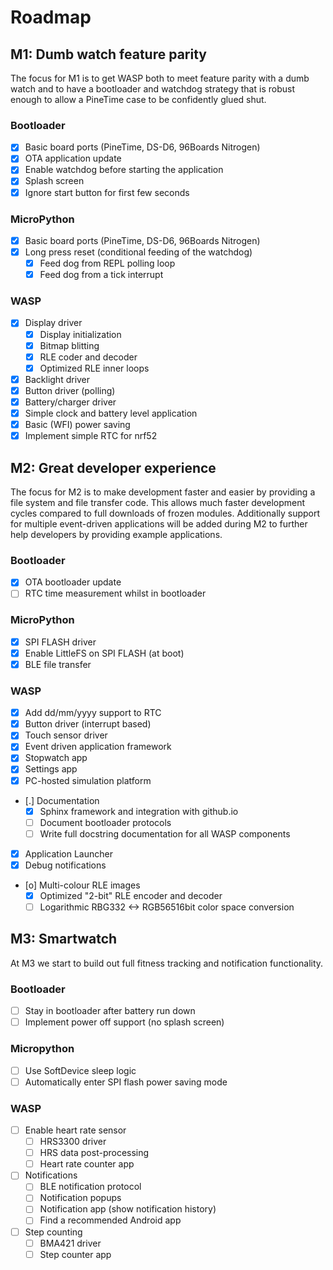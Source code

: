 # Roadmap

## M1: Dumb watch feature parity

The focus for M1 is to get WASP both to meet feature parity with a dumb
watch and to have a bootloader and watchdog strategy that is robust enough
to allow a PineTime case to be confidently glued shut.

### Bootloader

 * [X] Basic board ports (PineTime, DS-D6, 96Boards Nitrogen)
 * [X] OTA application update
 * [X] Enable watchdog before starting the application
 * [X] Splash screen
 * [X] Ignore start button for first few seconds
  
### MicroPython

 * [X] Basic board ports (PineTime, DS-D6, 96Boards Nitrogen)
 * [X] Long press reset (conditional feeding of the watchdog)
   - [X] Feed dog from REPL polling loop
   - [X] Feed dog from a tick interrupt
 
### WASP

 * [X] Display driver
   - [X] Display initialization
   - [X] Bitmap blitting
   - [X] RLE coder and decoder
   - [X] Optimized RLE inner loops
 * [X] Backlight driver
 * [X] Button driver (polling)
 * [X] Battery/charger driver
 * [X] Simple clock and battery level application
 * [X] Basic (WFI) power saving
 * [X] Implement simple RTC for nrf52

## M2: Great developer experience

The focus for M2 is to make development faster and easier by providing
a file system and file transfer code. This allows much faster
development cycles compared to full downloads of frozen modules.
Additionally support for multiple event-driven applications will be
added during M2 to further help developers by providing example
applications.

### Bootloader

 * [X] OTA bootloader update
 * [ ] RTC time measurement whilst in bootloader

### MicroPython

 * [X] SPI FLASH driver
 * [X] Enable LittleFS on SPI FLASH (at boot)
 * [X] BLE file transfer

### WASP

 * [X] Add dd/mm/yyyy support to RTC
 * [X] Button driver (interrupt based)
 * [X] Touch sensor driver
 * [X] Event driven application framework
 * [X] Stopwatch app
 * [X] Settings app
 * [X] PC-hosted simulation platform
 * [.] Documentation
   - [X] Sphinx framework and integration with github.io
   - [ ] Document bootloader protocols
   - [ ] Write full docstring documentation for all WASP components
 * [X] Application Launcher
 * [X] Debug notifications
 * [o] Multi-colour RLE images
   - [X] Optimized "2-bit" RLE encoder and decoder
   - [ ] Logarithmic RBG332 <-> RGB56516bit color space conversion

## M3: Smartwatch

At M3 we start to build out full fitness tracking and notification
functionality.

### Bootloader

 * [ ] Stay in bootloader after battery run down
 * [ ] Implement power off support (no splash screen)

### Micropython

 * [ ] Use SoftDevice sleep logic
 * [ ] Automatically enter SPI flash power saving mode

### WASP

 * [ ] Enable heart rate sensor
   - [ ] HRS3300 driver
   - [ ] HRS data post-processing
   - [ ] Heart rate counter app
 * [ ] Notifications
   - [ ] BLE notification protocol
   - [ ] Notification popups
   - [ ] Notification app (show notification history)
   - [ ] Find a recommended Android app
 * [ ] Step counting
   - [ ] BMA421 driver
   - [ ] Step counter app

